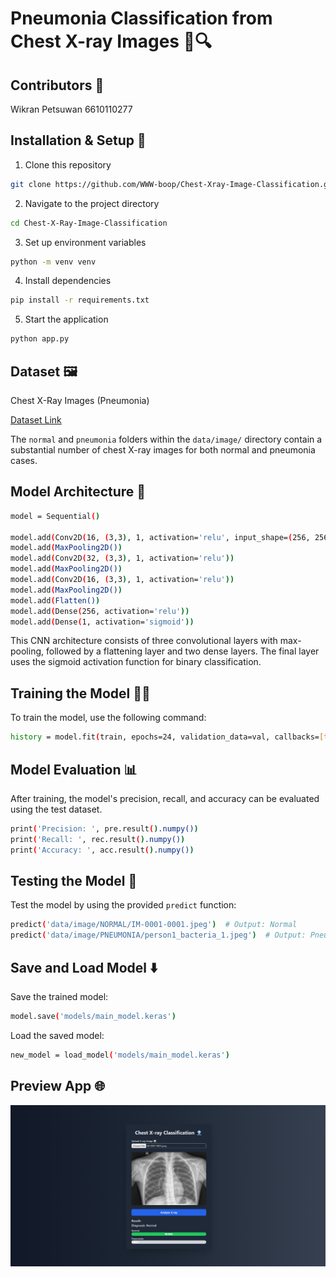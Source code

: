 # Pneumonia Classification from Chest X-ray Images 🩻🔍
## Contributors 👤
Wikran Petsuwan 6610110277

## Installation & Setup  💾
1. Clone this repository
```bash
git clone https://github.com/WWW-boop/Chest-Xray-Image-Classification.git
```

2. Navigate to the project directory
```bash
cd Chest-X-Ray-Image-Classification
```
3. Set up environment variables
```bash
python -m venv venv
```
4. Install dependencies
```bash
pip install -r requirements.txt
```

5. Start the application
```bash
python app.py
```
## Dataset 🖼️
Chest X-Ray Images (Pneumonia)


[Dataset Link](https://www.kaggle.com/datasets/paultimothymooney/chest-xray-pneumonia/)


The  ```normal```  and  ```pneumonia```  folders within the  ```data/image/```  directory contain a substantial number of chest X-ray images for both normal and pneumonia cases.

## Model Architecture 🧠
```bash
model = Sequential()

model.add(Conv2D(16, (3,3), 1, activation='relu', input_shape=(256, 256, 3)))
model.add(MaxPooling2D())
model.add(Conv2D(32, (3,3), 1, activation='relu'))
model.add(MaxPooling2D())
model.add(Conv2D(16, (3,3), 1, activation='relu'))
model.add(MaxPooling2D())
model.add(Flatten())
model.add(Dense(256, activation='relu'))
model.add(Dense(1, activation='sigmoid'))
```
This CNN architecture consists of three convolutional layers with max-pooling, followed by a flattening layer and two dense layers. The final layer uses the sigmoid activation function for binary classification.

## Training the Model 🏋️‍♂️
To train the model, use the following command:
```bash
history = model.fit(train, epochs=24, validation_data=val, callbacks=[tensorboard_callback])
```

## Model Evaluation 📊
After training, the model's precision, recall, and accuracy can be evaluated using the test dataset.
```bash
print('Precision: ', pre.result().numpy())
print('Recall: ', rec.result().numpy())
print('Accuracy: ', acc.result().numpy())
```
## Testing the Model 🧪
Test the model by using the provided ```predict``` function:
```bash
predict('data/image/NORMAL/IM-0001-0001.jpeg')  # Output: Normal
predict('data/image/PNEUMONIA/person1_bacteria_1.jpeg')  # Output: Pneumonia
```

## Save and Load Model ⬇️
Save the trained model:
```bash
model.save('models/main_model.keras')
```
Load the saved model:
```bash
new_model = load_model('models/main_model.keras')
```

## Preview App 🌐
<img src="https://raw.githubusercontent.com/WWW-boop/Chest-Xray-Image-Classification/main/data/image/Screenshot%202025-03-09%20153631.png" width="1000">




